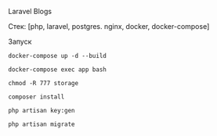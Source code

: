 Laravel Blogs

Стек: [php, laravel, postgres. nginx, docker, docker-compose]

Запуск
```shell
docker-compose up -d --build

docker-compose exec app bash

chmod -R 777 storage

composer install

php artisan key:gen

php artisan migrate
```